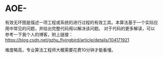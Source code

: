 # AOE-
有效无环图是描述一项工程或系统的进行过程的有效工具。本算法基于一个实际应用中常见的问题，并给出完整代码用以解决该问题。
对于代码的更多解读，可以参考一下我个人的博客，附上链接：https://blog.csdn.net/gzhu_flyingbird/article/details/104171921

难度略高，专业算法工程师大概需要花费10分钟才能看懂。
